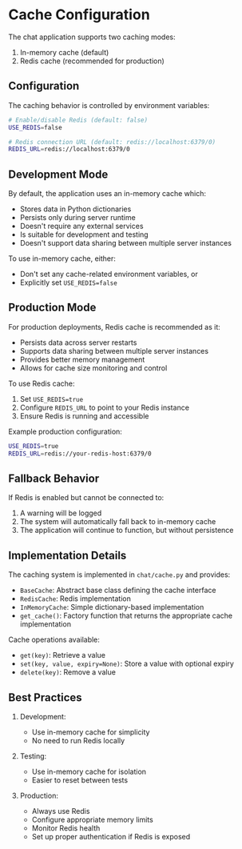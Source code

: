 # Cache Configuration

The chat application supports two caching modes:
1. In-memory cache (default)
2. Redis cache (recommended for production)

## Configuration

The caching behavior is controlled by environment variables:

```bash
# Enable/disable Redis (default: false)
USE_REDIS=false

# Redis connection URL (default: redis://localhost:6379/0)
REDIS_URL=redis://localhost:6379/0
```

## Development Mode

By default, the application uses an in-memory cache which:
- Stores data in Python dictionaries
- Persists only during server runtime
- Doesn't require any external services
- Is suitable for development and testing
- Doesn't support data sharing between multiple server instances

To use in-memory cache, either:
- Don't set any cache-related environment variables, or
- Explicitly set `USE_REDIS=false`

## Production Mode

For production deployments, Redis cache is recommended as it:
- Persists data across server restarts
- Supports data sharing between multiple server instances
- Provides better memory management
- Allows for cache size monitoring and control

To use Redis cache:
1. Set `USE_REDIS=true`
2. Configure `REDIS_URL` to point to your Redis instance
3. Ensure Redis is running and accessible

Example production configuration:
```bash
USE_REDIS=true
REDIS_URL=redis://your-redis-host:6379/0
```

## Fallback Behavior

If Redis is enabled but cannot be connected to:
1. A warning will be logged
2. The system will automatically fall back to in-memory cache
3. The application will continue to function, but without persistence

## Implementation Details

The caching system is implemented in `chat/cache.py` and provides:

- `BaseCache`: Abstract base class defining the cache interface
- `RedisCache`: Redis implementation
- `InMemoryCache`: Simple dictionary-based implementation
- `get_cache()`: Factory function that returns the appropriate cache implementation

Cache operations available:
- `get(key)`: Retrieve a value
- `set(key, value, expiry=None)`: Store a value with optional expiry
- `delete(key)`: Remove a value

## Best Practices

1. Development:
   - Use in-memory cache for simplicity
   - No need to run Redis locally

2. Testing:
   - Use in-memory cache for isolation
   - Easier to reset between tests

3. Production:
   - Always use Redis
   - Configure appropriate memory limits
   - Monitor Redis health
   - Set up proper authentication if Redis is exposed